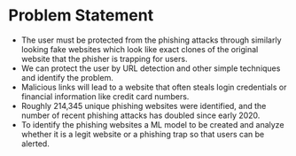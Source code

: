 # Problem Statement

* The user must be protected from the phishing attacks through similarly looking fake websites which look like exact clones of the original website that the phisher is trapping for users.
* We can protect the user by URL detection and other simple techniques and identify the problem.
* Malicious links will lead to a website that often steals login credentials or financial information like credit card numbers.
* Roughly 214,345 unique phishing websites were identified, and the number of recent phishing attacks has doubled since early 2020.
* To identify the phishing websites a ML model to be created and analyze whether it is a legit website or a phishing trap so that users can be alerted.
